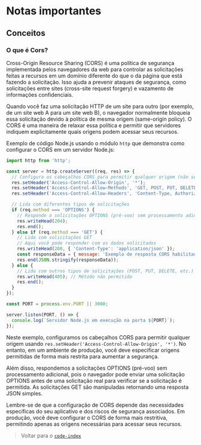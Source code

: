 # Notas importantes

## Conceitos

### O que é Cors?

Cross-Origin Resource Sharing (CORS) é uma política de segurança implementada pelos navegadores da web para controlar as solicitações feitas a recursos em um domínio diferente do que o da página que está fazendo a solicitação. Isso ajuda a prevenir ataques de segurança, como solicitações entre sites (cross-site request forgery) e vazamento de informações confidenciais.

Quando você faz uma solicitação HTTP de um site para outro (por exemplo, de um site web A para um site web B), o navegador normalmente bloqueia essa solicitação devido à política de mesma origem (same-origin policy). O CORS é uma maneira de relaxar essa política e permitir que servidores indiquem explicitamente quais origens podem acessar seus recursos.

Exemplo de código Node.js usando o módulo `http` que demonstra como configurar o CORS em um servidor Node.js:

```javascript
import http from 'http';

const server = http.createServer((req, res) => {
  // Configura os cabeçalhos CORS para permitir qualquer origem (não seguro em produção)
  res.setHeader('Access-Control-Allow-Origin', '*');
  res.setHeader('Access-Control-Allow-Methods', 'GET, POST, PUT, DELETE');
  res.setHeader('Access-Control-Allow-Headers', 'Content-Type, Authorization');

  // Lida com diferentes tipos de solicitações
  if (req.method === 'OPTIONS') {
    // Responde a solicitações OPTIONS (pré-voo) sem processamento adicional
    res.writeHead(204);
    res.end();
  } else if (req.method === 'GET') {
    // Lida com solicitações GET
    // Aqui você pode responder com os dados solicitados
    res.writeHead(200, { 'Content-Type': 'application/json' });
    const responseData = { message: 'Exemplo de resposta CORS habilitada.' };
    res.end(JSON.stringify(responseData));
  } else {
    // Lida com outros tipos de solicitações (POST, PUT, DELETE, etc.)
    res.writeHead(405); // Método não permitido
    res.end();
  }
});

const PORT = process.env.PORT || 3000;

server.listen(PORT, () => {
  console.log(`Servidor Node.js em execução na porta ${PORT}`);
});
```

Neste exemplo, configuramos os cabeçalhos CORS para permitir qualquer origem usando `res.setHeader('Access-Control-Allow-Origin', '*')`. No entanto, em um ambiente de produção, você deve especificar origens permitidas de forma mais restrita para aumentar a segurança.

Além disso, respondemos a solicitações OPTIONS (pré-voo) sem processamento adicional, pois o navegador pode enviar uma solicitação OPTIONS antes de uma solicitação real para verificar se a solicitação é permitida. As solicitações GET são manipuladas retornando uma resposta JSON simples.

Lembre-se de que a configuração de CORS depende das necessidades específicas do seu aplicativo e dos riscos de segurança associados. Em produção, você deve configurar o CORS de forma mais restritiva, permitindo apenas as origens necessárias para acessar seus recursos.

> Voltar para o [`code-index`](./code-index.md)
